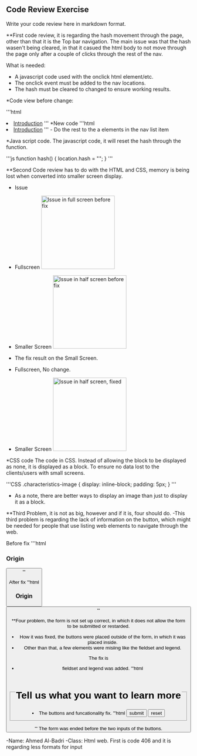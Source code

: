 ## Code Review Exercise

Write your code review here in markdown format. 

**First code review, it is regarding the hash movement through the page, other than that it is the Top bar navigation.
The main issue was that the hash wasen't being cleared, in that it casued the html body to not move through the page only after a couple of clicks through the rest of the nav.

What is needed:
- A javascript code used with the onclick html element/etc.
- The onclick event must be added to the nav locations.
- The hash must be cleared to changed to ensure working results.

*Code view before change:

'''html
<li class="nav-list-item">
            <a
              href="#Introduction"
              class="nav-link hover-transition"
              >Introduction</a
            >
'''
*New code
'''html
<li class="nav-list-item">
            <a
              onclick="hash()"
              href="#Introduction"
              class="nav-link hover-transition"
              >Introduction</a
            >
'''
- Do the rest to the a elements in the nav list item

*Java script code.
The javascript code, it will reset the hash through the function.

'''js
function hash() {
  location.hash = "";
}
'''

**Second Code review has to do with the HTML and CSS, memory is being lost when converted into smaller screen display.

* Issue
- Fullscreen
	<img scr="../code-review-codebase/images/Second,One,one.PNG" height=200 alt="Issue in full screen before fix">

- Smaller Screen
	<img scr="../code-review-codebase/images/Second,One,two.PNG" height=200 alt="Issue in half screen before fix">

* The fix result on the Small Screen.

- Fullscreen, No change.

- Smaller Screen
	<img scr="../code-review-codebase/images/Second,two,two.PNG" height=200 alt="Issue in half screen, fixed">

*CSS code
The code in CSS. Instead of allowing the block to be displayed as none, it is displayed as a block. To ensure no data lost to the clients/users with small screens.

'''CSS
.characteristics-image {
    display: inline-block;
    padding: 5px;
  }
'''
- As a note, there are better ways to display an image than just to display it as a block.

**Third Problem, it is not as big, however and if it is, four should do.
-This third problem is regarding the lack of information on the button, which might be needed for people that use listing web elements to navigate through the web.

Before fix
'''html
<div class="space-between-distributed-row-container">
              <h3>Origin</h3>
              <button
                class="close-popup-button"
              >
'''

After fix
'''html
<div class="space-between-distributed-row-container">
              <h3>Origin</h3>
              <button
                class="close-popup-button"
                aria-label="close popup window"
                title="close popup window"
              >
'''

**Four problem, the form is not set up correct, in which it does not allow the form to be submitted or restarded.

- How it was fixed, the buttons were placed outside of the form, in which it was placed inside.
- Other than that, a few elements were misiing like the fieldset and legend.

The fix is
- fieldset and legend was added.
'''html
<form id="RequestInfo" class="content-container form">
        <fieldset>
          <legend><h1>Tell us what you want to learn more</h1></legend>
          <div
'''

- The buttons and funcationality fix.
'''html
            <input class="form-button" type="submit" value="submit" />
            <input class="form-button" type="reset" value="reset" />
          </div>
        </fieldset>
      </form>
'''
The form was ended before the two inputs of the buttons.

-Name: Ahmed Al-Badri
-Class: Html web.
First is code 406 and it is regarding less formats for input
